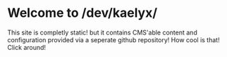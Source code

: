 # Welcome to /dev/kaelyx/

This site is completly static!
but it contains CMS'able content and configuration provided via a seperate github repository!
How cool is that!
Click around!
